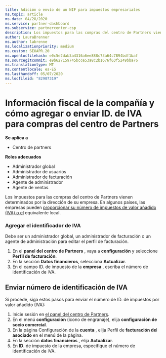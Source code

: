 ```yaml
---
title: Adición o envío de un NIF para impuestos empresariales
ms.topic: article
ms.date: 04/28/2020
ms.service: partner-dashboard
ms.subservice: partnercenter-csp
description: Los impuestos para las compras del centro de Partners vienen determinados por la dirección de su empresa. En algunos países, las empresas pueden proporcionar su número de IVA o equivalente local.
author: LauraBrenner
ms.author: labrenne
ms.localizationpriority: medium
ms.custom: SEOAPR.20
ms.openlocfilehash: e0c5e2dab3a4316a6ee888c73a64c7894bdf1baf
ms.sourcegitcommit: e9b627159745bcce53a8c2b1676f63f5249bba76
ms.translationtype: MT
ms.contentlocale: es-ES
ms.lasthandoff: 05/07/2020
ms.locfileid: "82907319"
---
```

# <a name="company-tax-information-and-how-to-add-or-submit-vat-ids-for-partner-center-purchases"></a>Información fiscal de la compañía y cómo agregar o enviar ID. de IVA para compras del centro de Partners

**Se aplica a**

- Centro de partners

**Roles adecuados**
-   Administrador global
-   Administrador de usuarios
-   Administrador de facturación
-   Agente de administrador
-   Agente de ventas

Los impuestos para las compras del centro de Partners vienen determinados por la dirección de su empresa. En algunos países, las empresas pueden [proporcionar su número de impuestos de valor añadido (IVA) o el](#submit-vat-id-number) equivalente local.

### <a name="add-your-vat-id"></a>Agregar el identificador de IVA

Debe ser un administrador global, un administrador de facturación o un agente de administración para editar el perfil de facturación.

1.  En el **panel del centro de Partners** , vaya a **configuración** y seleccione **Perfil de facturación**.
2.  En la sección **Datos financieros**, selecciona **Actualizar**.
3.  En el campo ID. de impuesto de la **empresa** , escriba el número de identificación de IVA.

## <a name="submit-vat-id-number"></a>Enviar número de identificación de IVA

Si procede, siga estos pasos para enviar el número de ID. de impuestos por valor añadido (IVA):

1. Inicie sesión en [el panel del centro de Partners](https://partner.microsoft.com/dashboard/).
2. En el menú **configuración** (icono de engranaje), elija **configuración de socio comercial**.
3. En la página Configuración de la **cuenta** , elija Perfil de **facturación del asociado** en el menú de la página.
4. En la sección **datos financieros** , elija **Actualizar**.
5. En **ID**. de impuesto de la empresa, especifique el número de identificación de IVA.
